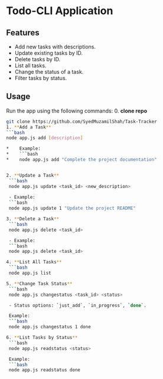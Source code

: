 # Todo-CLI Application
## Features
- Add new tasks with descriptions.
- Update existing tasks by ID.
- Delete tasks by ID.
- List all tasks.
- Change the status of a task.
- Filter tasks by status.

## Usage
Run the app using the following commands:
0. **clone repo**
   ```bash
   git clone https://github.com/SyedMuzamilShah/Task-Tracker
1. **Add a Task**
   ```bash
   node app.js add [description]

 *    Example:
 *    ```bash
 *    node app.js add "Complete the project documentation"


2. **Update a Task**
    ```bash
    node app.js update <task_id> <new_description>
    
    - Example:
    ```bash
    node app.js update 1 "Update the project README"

3. **Delete a Task**
    ```bash
    node app.js delete <task_id>

    - Example:
    ```bash
    node app.js delete <task_id>
  
4. **List All Tasks**
    ```bash
    node app.js list

5. **Change Task Status**
    ```bash
    node app.js changestatus <task_id> <status>

    - Status options: `just_add`, `in_progress`, `done`.
 
    Example:
    ```bash
    node app.js changestatus 1 done

6. **List Tasks by Status**
    ```bash
    node app.js readstatus <status>

    Example:
    ```bash
    node app.js readstatus done
